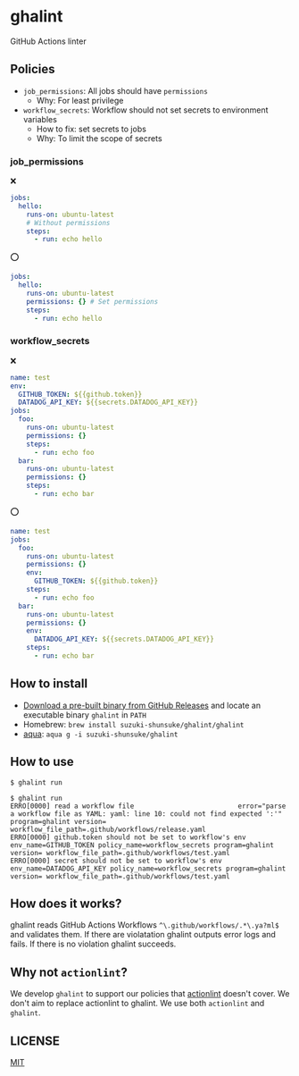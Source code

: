 # ghalint

GitHub Actions linter

## Policies

- `job_permissions`: All jobs should have `permissions`
  - Why: For least privilege
- `workflow_secrets`: Workflow should not set secrets to environment variables
  - How to fix: set secrets to jobs
  - Why: To limit the scope of secrets

### job_permissions

:x:

```yaml
jobs:
  hello:
    runs-on: ubuntu-latest
    # Without permissions
    steps:
      - run: echo hello
```

:o:

```yaml
jobs:
  hello:
    runs-on: ubuntu-latest
    permissions: {} # Set permissions
    steps:
      - run: echo hello
```

### workflow_secrets

:x:

```yaml
name: test
env:
  GITHUB_TOKEN: ${{github.token}}
  DATADOG_API_KEY: ${{secrets.DATADOG_API_KEY}}
jobs:
  foo:
    runs-on: ubuntu-latest
    permissions: {}
    steps:
      - run: echo foo
  bar:
    runs-on: ubuntu-latest
    permissions: {}
    steps:
      - run: echo bar
```

:o:

```yaml
name: test
jobs:
  foo:
    runs-on: ubuntu-latest
    permissions: {}
    env:
      GITHUB_TOKEN: ${{github.token}}
    steps:
      - run: echo foo
  bar:
    runs-on: ubuntu-latest
    permissions: {}
    env:
      DATADOG_API_KEY: ${{secrets.DATADOG_API_KEY}}
    steps:
      - run: echo bar
```

## How to install

- [Download a pre-built binary from GitHub Releases](https://github.com/suzuki-shunsuke/ghalint/releases) and locate an executable binary `ghalint` in `PATH`
- Homebrew: `brew install suzuki-shunsuke/ghalint/ghalint`
- [aqua](https://aquaproj.github.io/): `aqua g -i suzuki-shunsuke/ghalint`

## How to use

```console
$ ghalint run
```

```console
$ ghalint run
ERRO[0000] read a workflow file                          error="parse a workflow file as YAML: yaml: line 10: could not find expected ':'" program=ghalint version= workflow_file_path=.github/workflows/release.yaml
ERRO[0000] github.token should not be set to workflow's env  env_name=GITHUB_TOKEN policy_name=workflow_secrets program=ghalint version= workflow_file_path=.github/workflows/test.yaml
ERRO[0000] secret should not be set to workflow's env    env_name=DATADOG_API_KEY policy_name=workflow_secrets program=ghalint version= workflow_file_path=.github/workflows/test.yaml
```

## How does it works?

ghalint reads GitHub Actions Workflows `^\.github/workflows/.*\.ya?ml$` and validates them.
If there are violatation ghalint outputs error logs and fails.
If there is no violation ghalint succeeds.

## Why not `actionlint`?

We develop `ghalint` to support our policies that [actionlint](https://github.com/rhysd/actionlint) doesn't cover.
We don't aim to replace actionlint to ghalint. We use both `actionlint` and `ghalint`.

## LICENSE

[MIT](LICENSE)
